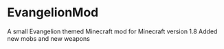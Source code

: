 EvangelionMod
=============

A small Evangelion themed Minecraft mod for Minecraft version 1.8
Added new mobs and new weapons
